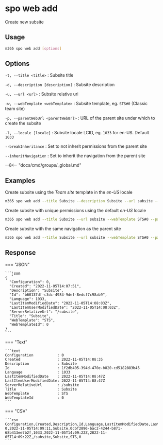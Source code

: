 # spo web add

Create new subsite

## Usage

```sh
m365 spo web add [options]
```

## Options

`-t, --title <title>`
: Subsite title

`-d, --description [description]`
: Subsite description

`-u, --url <url>`
: Subsite relative url

`-w, --webTemplate <webTemplate>`
: Subsite template, eg. `STS#0` (Classic team site)

`-p, --parentWebUrl <parentWebUrl>`
: URL of the parent site under which to create the subsite

`-l, --locale [locale]`
: Subsite locale LCID, eg. `1033` for en-US. Default `1033`

`--breakInheritance`
: Set to not inherit permissions from the parent site

`--inheritNavigation`
: Set to inherit the navigation from the parent site

--8<-- "docs/cmd/groups/_global.md"

## Examples

Create subsite using the _Team site_ template in the _en-US_ locale

```sh
m365 spo web add --title Subsite --description Subsite --url subsite --webTemplate STS#0 --parentWebUrl https://contoso.sharepoint.com --locale 1033
```

Create subsite with unique permissions using the default _en-US_ locale

```sh
m365 spo web add --title Subsite --url subsite --webTemplate STS#0 --parentWebUrl https://contoso.sharepoint.com --breakInheritance
```

Create subsite with the same navigation as the parent site

```sh
m365 spo web add --title Subsite --url subsite --webTemplate STS#0 --parentWebUrl https://contoso.sharepoint.com --inheritNavigation
```

## Response

=== "JSON"

    ```json
    {
      "Configuration": 0,
      "Created": "2022-11-05T14:07:51",
      "Description": "Subsite",
      "Id": "b60137df-c3dc-4984-9def-8edcf7c98ab9",
      "Language": 1033,
      "LastItemModifiedDate": "2022-11-05T14:08:03Z",
      "LastItemUserModifiedDate": "2022-11-05T14:08:03Z",
      "ServerRelativeUrl": "/subsite",
      "Title": "Subsite",
      "WebTemplate": "STS",
      "WebTemplateId": 0
    }
    ```

=== "Text"

    ```text
    Configuration           : 0
    Created                 : 2022-11-05T14:08:35
    Description             : Subsite
    Id                      : 1f2db405-394d-470e-b820-cd5182883b45
    Language                : 1033
    LastItemModifiedDate    : 2022-11-05T14:08:47Z
    LastItemUserModifiedDate: 2022-11-05T14:08:47Z
    ServerRelativeUrl       : /subsite
    Title                   : Subsite
    WebTemplate             : STS
    WebTemplateId           : 0
    ```

=== "CSV"

    ```csv
    Configuration,Created,Description,Id,Language,LastItemModifiedDate,LastItemUserModifiedDate,ServerRelativeUrl,Title,WebTemplate,WebTemplateId
    0,2022-11-05T14:09:11,Subsite,0cbf2896-bac2-4244-b871-68b413ee7b2f,1033,2022-11-05T14:09:22Z,2022-11-05T14:09:22Z,/subsite,Subsite,STS,0
    ```
